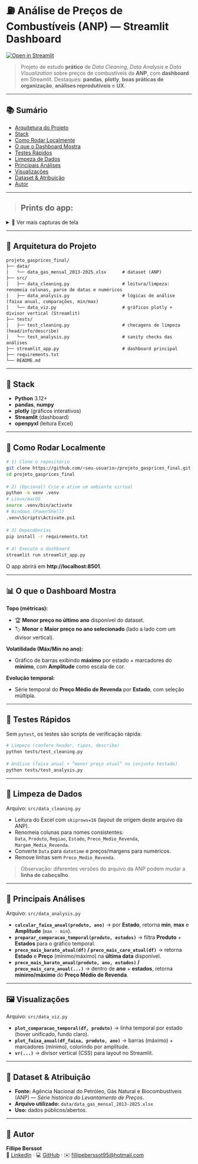 # ⛽ Análise de Preços de Combustíveis (ANP) — Streamlit Dashboard

[![Open in Streamlit](https://static.streamlit.io/badges/streamlit_badge_black_white.svg)](https://precos-energia-br.streamlit.app/)

> Projeto de estudo **prático** de *Data Cleaning*, *Data Analysis* e *Data Visualization* sobre preços de combustíveis da **ANP**, com **dashboard** em Streamlit.
> Destaques: **pandas**, **plotly**, **boas práticas de organização**, **análises reprodutíveis** e **UX**.

---

## 📚 Sumário
- [Arquitetura do Projeto](#-arquitetura-do-projeto)
- [Stack](#-stack)
- [Como Rodar Localmente](#-como-rodar-localmente)
- [O que o Dashboard Mostra](#-o-que-o-dashboard-mostra)
- [Testes Rápidos](#-testes-rápidos)
- [Limpeza de Dados](#-limpeza-de-dados)
- [Principais Análises](#-principais-análises)
- [Visualizações](#-visualizações)
- [Dataset & Atribuição](#-dataset--atribuição)
- [Autor](#-autor)

---

> ## Prints do app:  
<details>
  <summary>📸 Ver mais capturas de tela</summary>

  ![Demo do Dashboard](docs/screenshot-home.png)

  ![Volatilidade](docs/screenshot-volatilidade.png)
  
  ![Evolução temporal](docs/screenshot-temporal.png)
</details>

---

## 🧱 Arquitetura do Projeto
```text
projeto_gasprices_final/
├── data/
│   └── data_gas_mensal_2013-2025.xlsx      # dataset (ANP)
├── src/
│   ├── data_cleaning.py                    # leitura/limpeza: renomeia colunas, parse de datas e numéricos
│   ├── data_analysis.py                    # lógicas de análise (faixa anual, comparações, min/max)
│   └── data_viz.py                         # gráficos plotly + divisor vertical (Streamlit)
├── tests/
│   ├── test_cleaning.py                    # checagens de limpeza (head/info/describe)
│   └── test_analysis.py                    # sanity checks das análises
├── streamlit_app.py                        # dashboard principal
├── requirements.txt
└── README.md
```

---

## 🔧 Stack
- **Python** 3.12+
- **pandas**, **numpy**
- **plotly** (gráficos interativos)
- **Streamlit** (dashboard)
- **openpyxl** (leitura Excel)

---

## 🚀 Como Rodar Localmente

```bash
# 1) Clone o repositório
git clone https://github.com/<seu-usuario>/projeto_gasprices_final.git
cd projeto_gasprices_final

# 2) (Opcional) Crie e ative um ambiente virtual
python -m venv .venv
# Linux/macOS
source .venv/bin/activate
# Windows (PowerShell)
.venv\Scripts\Activate.ps1

# 3) Dependências
pip install -r requirements.txt

# 4) Execute o dashboard
streamlit run streamlit_app.py
```

O app abrirá em **http://localhost:8501**.

---

## 📊 O que o Dashboard Mostra

**Topo (métricas):**
- 🏆 **Menor preço no último ano** disponível do dataset.  
- 🏷️ **Menor** e **Maior preço no ano selecionado** (lado a lado com um divisor vertical).

**Volatilidade (Máx/Mín no ano):**
- Gráfico de barras exibindo **máximo** por estado + marcadores do **mínimo**, com **Amplitude** como escala de cor.

**Evolução temporal:**
- Série temporal do **Preço Médio de Revenda** por **Estado**, com seleção múltipla.

---

## 🧪 Testes Rápidos

Sem `pytest`, os testes são scripts de verificação rápida:

```bash
# Limpeza (confere header, tipos, describe)
python tests/test_cleaning.py

# Análise (faixa anual + “menor preço atual” no conjunto testado)
python tests/test_analysis.py
```

---

## 🧹 Limpeza de Dados

Arquivo: `src/data_cleaning.py`

- Leitura do Excel com `skiprows=16` (layout de origem deste arquivo da ANP).  
- Renomeia colunas para nomes consistentes:  
  `Data`, `Produto`, `Regiao`, `Estado`, `Preco_Medio_Revenda`, `Margem_Media_Revenda`.  
- Converte `Data` para `datetime` e preços/margens para numéricos.  
- Remove linhas sem `Preco_Medio_Revenda`.

> Observação: diferentes versões do arquivo da ANP podem mudar a **linha de cabeçalho**.

---

## 🧠 Principais Análises

Arquivo: `src/data_analysis.py`

- **`calcular_faixa_anual(produto, ano)`** → por **Estado**, retorna **min**, **max** e **Amplitude** (`max - min`).  
- **`preparar_comparacao_temporal(produto, estados)`** → filtra **Produto** + **Estados** para o gráfico temporal.  
- **`preco_mais_barato_atual(df)` / `preco_mais_caro_atual(df)`** → retorna **Estado** e **Preço** (mínimo/máximo) na **última data** disponível.  
- **`preco_mais_barato_anual(produto, ano, estados)` / `preco_mais_caro_anual(...)`** → dentro de **ano** + **estados**, retorna **mínimo/máximo** do **Preço Médio de Revenda**.

---

## 🖼️ Visualizações

Arquivo: `src/data_viz.py`

- **`plot_comparacao_temporal(df, produto)`** → linha temporal por estado (hover unificado, fundo claro).  
- **`plot_faixa_anual(df_faixa, produto, ano)`** → barras (máximo) + marcadores (mínimo), colorindo por amplitude.  
- **`vr(...)`** → divisor vertical (CSS) para layout no Streamlit.

---

## 📝 Dataset & Atribuição

- **Fonte:** Agência Nacional do Petróleo, Gás Natural e Biocombustíveis (ANP) — *Série histórica do Levantamento de Preços*.  
- **Arquivo utilizado:** `data/data_gas_mensal_2013-2025.xlsx`  
- **Uso:** dados públicos/abertos.

---

## 📣 Autor
**Fillipe Berssot**  
💼 [LinkedIn](https://www.linkedin.com/in/fillipe-berssot/) · 💻 [GitHub](https://github.com/FillipeBerssot) · ✉️ fillipeberssot95@hotmail.com
